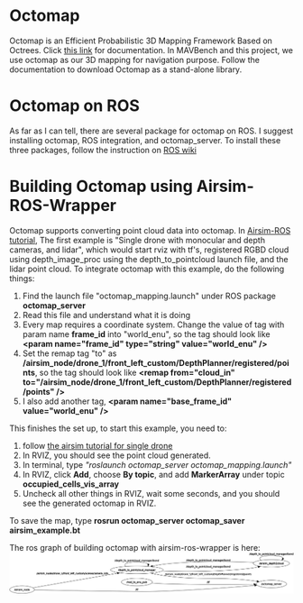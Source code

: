 # Octomap
Octomap is an Efficient Probabilistic 3D Mapping Framework Based on Octrees. Click [this link](https://octomap.github.io/) for documentation.
In MAVBench and this project, we use octomap as our 3D mapping for navigation purpose. 
Follow the documentation to download Octomap as a stand-alone library.

# Octomap on ROS
As far as I can tell, there are several package for octomap on ROS. I suggest installing octomap, ROS integration, and octomap_server.
To install these three packages, follow the instruction on [ROS wiki](http://wiki.ros.org/octomap_mapping)

# Building Octomap using Airsim-ROS-Wrapper
Octomap supports converting point cloud data into octomap. In [Airsim-ROS tutorial](https://github.com/microsoft/AirSim/tree/master/ros/src/airsim_tutorial_pkgs), 
The first example is "Single drone with monocular and depth cameras, and lidar", which would start rviz with tf's, registered RGBD cloud using depth_image_proc using the depth_to_pointcloud launch file, and the lidar point cloud.
To integrate octomap with this example, do the following things:
1. Find the launch file "octomap_mapping.launch" under ROS package **octomap_server**
2. Read this file and understand what it is doing
3. Every map requires a coordinate system. Change the value of tag with param name **frame_id** into "world_enu",
so the tag should look like **\<param name="frame_id" type="string" value="world_enu" /\>**
4. Set the remap tag "to" as **/airsim_node/drone_1/front_left_custom/DepthPlanner/registered/points**, 
so the tag should look like **\<remap from="cloud_in" to="/airsim_node/drone_1/front_left_custom/DepthPlanner/registered/points" /\>**
5. I also add another tag, **\<param name="base_frame_id" value="world_enu" /\>**

This finishes the set up, to start this example, you need to:
1. follow [the airsim tutorial for single drone](https://github.com/microsoft/AirSim/tree/master/ros/src/airsim_tutorial_pkgs)
2. In RVIZ, you should see the point cloud generated.
3. In terminal, type *"roslaunch octomap_server octomap_mapping.launch"*
4. In RVIZ, click **Add**, choose **By topic**, and add **MarkerArray** under topic **occupied_cells_vis_array**
5. Uncheck all other things in RVIZ, wait some seconds, and you should see the generated octomap in RVIZ.

To save the map, type **rosrun octomap_server octomap_saver airsim_example.bt**

The ros graph of building octomap with airsim-ros-wrapper is here:
![Image of airsim and octomap](https://github.com/zouan616/Airsim-ROS/blob/master/Documentation/Image/octomap_airsim.png)
